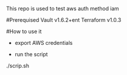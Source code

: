 
This repo is used to test aws auth method iam

#Prerequised
Vault v1.6.2+ent
Terraform v1.0.3

#How to use it

* export AWS credentials

* run the script

./scrip.sh